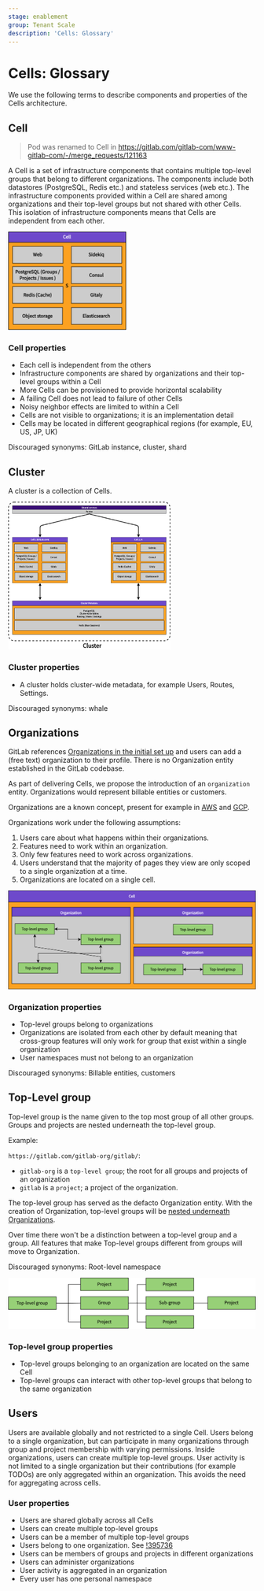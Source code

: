 ```yaml
---
stage: enablement
group: Tenant Scale
description: 'Cells: Glossary'
---
```


# Cells: Glossary

We use the following terms to describe components and properties of the Cells architecture.

## Cell

> Pod was renamed to Cell in <https://gitlab.com/gitlab-com/www-gitlab-com/-/merge_requests/121163>

A Cell is a set of infrastructure components that contains multiple top-level groups that belong to different organizations. The components include both datastores (PostgreSQL, Redis etc.) and stateless services (web etc.). The infrastructure components provided within a Cell are shared among organizations and their top-level groups but not shared with other Cells. This isolation of infrastructure components means that Cells are independent from each other.

<img src="diagrams/term-cell.drawio.png" height="200">

### Cell properties

- Each cell is independent from the others
- Infrastructure components are shared by organizations and their top-level groups within a Cell
- More Cells can be provisioned to provide horizontal scalability
- A failing Cell does not lead to failure of other Cells
- Noisy neighbor effects are limited to within a Cell
- Cells are not visible to organizations; it is an implementation detail
- Cells may be located in different geographical regions (for example, EU, US, JP, UK)

Discouraged synonyms: GitLab instance, cluster, shard

## Cluster

A cluster is a collection of Cells.

<img src="diagrams/term-cluster.drawio.png" height="300">

### Cluster properties

- A cluster holds cluster-wide metadata, for example Users, Routes, Settings.

Discouraged synonyms: whale

## Organizations

GitLab references [Organizations in the initial set up](../../../topics/set_up_organization.md) and users can add a (free text) organization to their profile. There is no Organization entity established in the GitLab codebase.

As part of delivering Cells, we propose the introduction of an `organization` entity. Organizations would represent billable entities or customers.

Organizations are a known concept, present for example in [AWS](https://docs.aws.amazon.com/whitepapers/latest/organizing-your-aws-environment/core-concepts.html) and [GCP](https://cloud.google.com/resource-manager/docs/cloud-platform-resource-hierarchy#organizations).

Organizations work under the following assumptions:

1. Users care about what happens within their organizations.
1. Features need to work within an organization.
1. Only few features need to work across organizations.
1. Users understand that the majority of pages they view are only scoped to a single organization at a time.
1. Organizations are located on a single cell.

![Term Organization](diagrams/term-organization.drawio.png)

### Organization properties

- Top-level groups belong to organizations
- Organizations are isolated from each other by default meaning that cross-group features will only work for group that exist within a single organization
- User namespaces must not belong to an organization

Discouraged synonyms: Billable entities, customers

## Top-Level group

Top-level group is the name given to the top most group of all other groups. Groups and projects are nested underneath the top-level group.

Example:

`https://gitlab.com/gitlab-org/gitlab/`:

- `gitlab-org` is a `top-level group`; the root for all groups and projects of an organization
- `gitlab` is a `project`; a project of the organization.

The top-level group has served as the defacto Organization entity. With the creation of Organization, top-level groups will be [nested underneath Organizations](https://gitlab.com/gitlab-org/gitlab/-/issues/394796).

Over time there won't be a distinction between a top-level group and a group. All features that make Top-level groups different from groups will move to Organization.

Discouraged synonyms: Root-level namespace

![Term Top-level Group](diagrams/term-top-level-group.drawio.png)

### Top-level group properties

- Top-level groups belonging to an organization are located on the same Cell
- Top-level groups can interact with other top-level groups that belong to the same organization

## Users

Users are available globally and not restricted to a single Cell. Users belong to a single organization, but can participate in many organizations through group and project membership with varying permissions. Inside organizations, users can create multiple top-level groups. User activity is not limited to a single organization but their contributions (for example TODOs) are only aggregated within an organization. This avoids the need for aggregating across cells.

### User properties

- Users are shared globally across all Cells
- Users can create multiple top-level groups
- Users can be a member of multiple top-level groups
- Users belong to one organization. See [!395736](https://gitlab.com/gitlab-org/gitlab/-/issues/395736)
- Users can be members of groups and projects in different organizations
- Users can administer organizations
- User activity is aggregated in an organization
- Every user has one personal namespace
